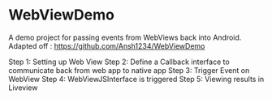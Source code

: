 # WebViewDemo

A demo project for passing events from WebViews back into Android.
Adapted off : https://github.com/Ansh1234/WebViewDemo

Step 1: Setting up Web View
Step 2: Define a Callback interface to communicate back from web app to native app 
Step 3: Trigger Event on WebView
Step 4: WebViewJSInterface is triggered
Step 5: Viewing results in Liveview
